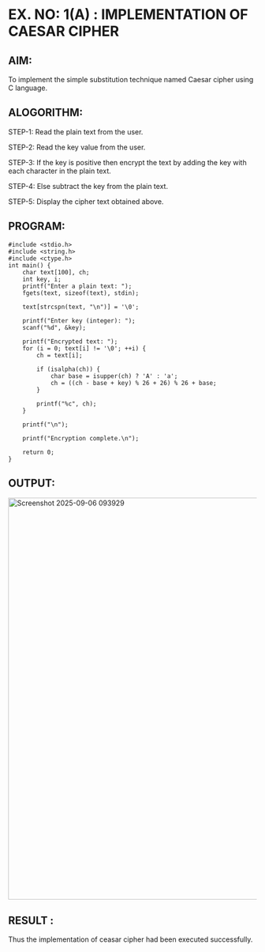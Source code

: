 # EX. NO: 1(A) : IMPLEMENTATION OF CAESAR CIPHER

## AIM:
To implement the simple substitution technique named Caesar cipher using C language.

## ALOGORITHM:

STEP-1: Read the plain text from the user.

STEP-2: Read the key value from the user.

STEP-3: If the key is positive then encrypt the text by adding the key with each character in the plain text.

STEP-4: Else subtract the key from the plain text.

STEP-5: Display the cipher text obtained above.

## PROGRAM:
```
#include <stdio.h>
#include <string.h>
#include <ctype.h>
int main() {
    char text[100], ch;
    int key, i;
    printf("Enter a plain text: ");
    fgets(text, sizeof(text), stdin);
    
    text[strcspn(text, "\n")] = '\0';
    
    printf("Enter key (integer): ");
    scanf("%d", &key);

    printf("Encrypted text: ");
    for (i = 0; text[i] != '\0'; ++i) {
        ch = text[i];

        if (isalpha(ch)) {
            char base = isupper(ch) ? 'A' : 'a';
            ch = ((ch - base + key) % 26 + 26) % 26 + base; 
        }

        printf("%c", ch);
    }

    printf("\n");

    printf("Encryption complete.\n");

    return 0;
}

```

## OUTPUT:
<img width="1740" height="813" alt="Screenshot 2025-09-06 093929" src="https://github.com/user-attachments/assets/ef6adf89-d270-4931-95c2-68afa565cebb" />


## RESULT :
 Thus the implementation of ceasar cipher had been executed successfully.
